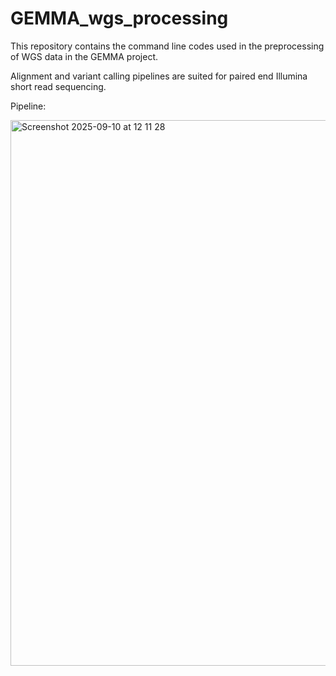 # GEMMA_wgs_processing

This repository contains the command line codes used in the preprocessing of WGS data in the GEMMA project. 

Alignment and variant calling pipelines are suited for paired end Illumina short 
read sequencing.

Pipeline:

<img width="766" height="873" alt="Screenshot 2025-09-10 at 12 11 28" src="https://github.com/user-attachments/assets/78df179c-678d-48f8-aea5-57eb4bfcecd2" />



